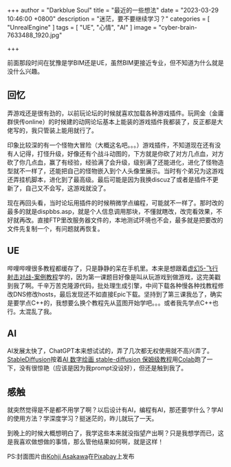 +++
author = "Darkblue Soul"
title = "最近的一些想法"
date = "2023-03-29 10:46:00 +0800"
description = "迷茫，要不要继续学习？"
categories = [
    "UnrealEngine"
]
tags = [
    "UE", "心情", "AI"
]
image = "cyber-brain-7633488_1920.jpg"

+++

前面那段时间在犹豫是学BIM还是UE，虽然BIM更接近专业，但不知道为什么就是没什么兴趣。

## 回忆
弄游戏还是很有劲的，以前玩论坛的时候就喜欢加载各种游戏插件。玩网金（金庸群侠传online）的时候建的动网论坛基本上能装的游戏插件我都装了，反正都是大佬写的，我只管装上能用就行了。

印象比较深的有一个怪物大冒险（大概这名吧。。。）游戏插件，不知道现在还有没有人记得，打怪升级，好像还有个战斗动图的，下方就是你砍了对方几点血，对方砍了你几点血，赢了有经验，经验满了会升级，级别满了还能进化，进化了怪物造型就不一样了，还能把自己的怪物嵌入到个人头像里展示。当时有个弟兄为这游戏还弄挂机脚本，进化到了最高级。最后可能是因为我换discuz了或者是插件不更新了，自己又不会写，这游戏就没了。

现在再回头看，当时论坛用插件的时候稍微学点编程，可能就不一样了。那时改的最多的就是dispbbs.asp，就是个人信息调用那块，不懂就瞎改，改完看效果，不好就再改。直接FTP里改服务器文件的，本地测试环境也不会，最多就是把要改的文件先复制一个，有问题就再恢复。

## UE
哔哩哔哩很多教程都缓存了，只是静静的呆在手机里。本来是想跟着[虚幻5-飞行射击对战-案例教程](https://space.bilibili.com/1414587683/channel/collectiondetail?sid=1155994)学的，因为第一课题目好像是叫从玩游戏到做游戏，这完美戳到我了啊。千辛万苦克隆源代码，批处理生成引擎，中间下载各种慢各种找教程修改DNS修改hosts，最后发现还不如直接Epic下载。坚持到了第三课我怂了，确实是要学点C++的，我想要么换个教程先从蓝图开始学吧。。。或者我先学点C++也行。太混乱了我。

## AI
AI发展太快了，ChatGPT本来想试试的，弄了几次都无权使用就不高兴弄了。[StableDiffusion](https://stablediffusionweb.com/)按着[AI 数字绘画 stable-diffusion 保姆级教程](https://sspai.com/post/75771)用[Colab](https://research.google.com/colaboratory/faq.html?hl=zh-CN)跑了一下，没有很惊艳（应该是因为我prompt没设好），但还是触到我了。

## 感触
就突然觉得是不是都不用学了啊？以后设计有AI，编程有AI，那还要学什么？学AI的使用方法？学深度学习？挺迷茫的，昨儿就玩了一天。

到晚上的时候大概想明白了，我学这些本来就没指望产出啊？只是我想学而已，这是我喜欢做想做的事情，那么管他结果如何啊，就是这样！



PS:封面图片由[Kohji Asakawa](https://pixabay.com/zh/users/deltaworks-37465/?utm_source=link-attribution&amp;utm_medium=referral&amp;utm_campaign=image&amp;utm_content=7633488)在[Pixabay](https://pixabay.com/zh//?utm_source=link-attribution&amp;utm_medium=referral&amp;utm_campaign=image&amp;utm_content=7633488)上发布